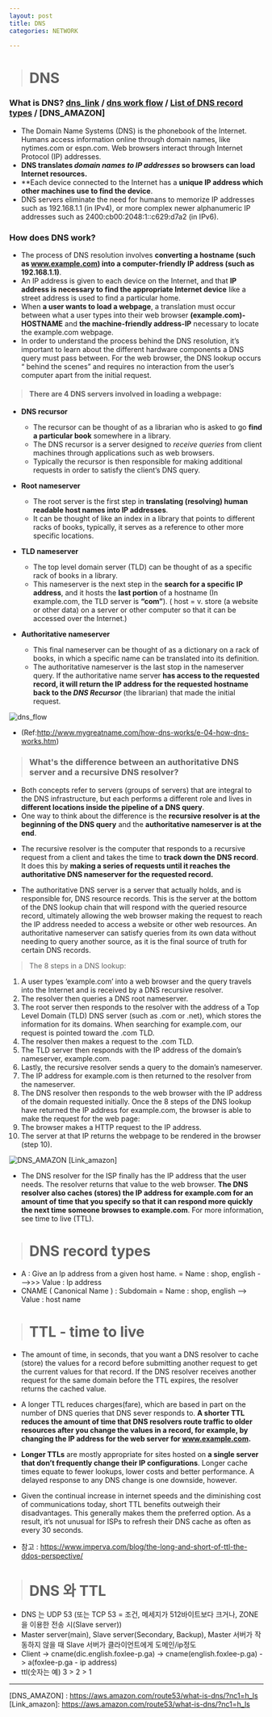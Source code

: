 ```yaml
---
layout: post
title: DNS
categories: NETWORK

---
```

> # DNS

### What is DNS? [dns_link]   / [dns work flow] / [List of DNS record types]  / [DNS_AMAZON]

- The Domain Name Systems (DNS) is the phonebook of the Internet. Humans access information online through domain names, like nytimes.com or espn.com. Web browsers interact through Internet Protocol (IP) addresses. 
- **DNS translates *domain names to IP addresses* so browsers can load Internet resources.**
- **Each device connected to the Internet has a **unique IP address which other machines use to find the device**. 
- DNS servers eliminate the need for humans to memorize IP addresses such as 192.168.1.1 (in IPv4), or more complex newer alphanumeric IP addresses such as 2400:cb00:2048:1::c629:d7a2 (in IPv6).

### How does DNS work?
- The process of DNS resolution involves **converting a hostname (such as www.example.com) into a computer-friendly IP address (such as 192.168.1.1)**. 
- An IP address is given to each device on the Internet, and that **IP address is necessary to find the appropriate Internet device**  like a street address is used to find a particular home. 
- When **a user wants to load a webpage**, a translation must occur between what a user types into their web browser **(example.com)-HOSTNAME** and **the machine-friendly address-IP** necessary to locate the example.com webpage.
- In order to understand the process behind the DNS resolution, it’s important to learn about the different hardware components a DNS query must pass between. For the web browser, the DNS lookup occurs “ behind the scenes” and requires no interaction from the user’s computer apart from the initial request.

> #### There are **4 DNS servers** involved in loading a webpage:

* **DNS recursor** 
  * The recursor can be thought of as a librarian who is asked to go **find a particular book** somewhere in a library. 
  * The DNS recursor is a server designed to *receive queries* from client machines through applications such as web browsers. 
  * Typically the recursor is then responsible for making additional requests in order to satisfy the client’s DNS query.

* **Root nameserver**
  * The root server is the first step in **translating (resolving) human readable host names into IP addresses**. 
  * It can be thought of like an index in a library that points to different racks of books, typically, it serves as a reference to other more specific locations.

* **TLD nameserver**
  * The top level domain server (TLD) can be thought of as a specific rack of books in a library. 
  * This nameserver is the next step in the **search for a specific IP address**, and it hosts the **last portion** of a hostname (In example.com, the TLD server is **“com”**).   ( host = v. store (a website or other data) on a server or other computer so that it can be accessed over the Internet.)

* **Authoritative nameserver** 
  * This final nameserver can be thought of as a dictionary on a rack of books, in which a specific name can be translated into its definition.
  * The authoritative nameserver is the last stop in the nameserver query. If the authoritative name server **has access to the requested record, it will return the IP address for the requested hostname back to the *DNS Recursor*** (the librarian) that made the initial request.

![dns_flow](https://user-images.githubusercontent.com/47915302/58748641-eefd4200-84b6-11e9-897e-ecbabba77af7.png)

* (Ref:http://www.mygreatname.com/how-dns-works/e-04-how-dns-works.htm)


> ### What's the difference between an authoritative DNS server and a recursive DNS resolver?
- Both concepts refer to servers (groups of servers) that are integral to the DNS infrastructure, but each performs a different role and lives in **different locations inside the pipeline of a DNS query**. 
- One way to think about the difference is the **recursive resolver is at the beginning of the DNS query** and the **authoritative nameserver is at the end**.


* The recursive resolver is the computer that responds to a recursive request from a client and takes the time to **track down the DNS record**. It does this by **making a series of requests until it reaches the authoritative DNS nameserver for the requested record.**

* The authoritative DNS server is a server that actually holds, and is responsible for, DNS resource records. This is the server at the bottom of the DNS lookup chain that will respond with the queried resource record, ultimately allowing the web browser making the request to reach the IP address needed to access a website or other web resources. An authoritative nameserver can satisfy queries from its own data without needing to query another source, as it is the final source of truth for certain DNS records.


> The 8 steps in a DNS lookup:

1. A user types ‘example.com’ into a web browser and the query travels into the Internet and is received by a DNS recursive resolver.
2. The resolver then queries a DNS root nameserver.
3. The root server then responds to the resolver with the address of a Top Level Domain (TLD) DNS server (such as .com or .net), which stores the information for its domains. When searching for example.com, our request is pointed toward the .com TLD.
4. The resolver then makes a request to the .com TLD.
5. The TLD server then responds with the IP address of the domain’s nameserver, example.com.
6. Lastly, the recursive resolver sends a query to the domain’s nameserver.
7. The IP address for example.com is then returned to the resolver from the nameserver.
8. The DNS resolver then responds to the web browser with the IP address of the domain requested initially.
Once the 8 steps of the DNS lookup have returned the IP address for example.com, the browser is able to make the request for the web page:
9. The browser makes a HTTP request to the IP address.
10. The server at that IP returns the webpage to be rendered in the browser (step 10).


![DNS_AMAZON](https://user-images.githubusercontent.com/47915302/60474699-93d58f80-9cae-11e9-9236-f46bdef80c37.png)
[Link_amazon]


* The DNS resolver for the ISP finally has the IP address that the user needs. The resolver returns that value to the web browser. **The DNS resolver also caches (stores) the IP address for example.com for an amount of time that you specify so that it can respond more quickly the next time someone browses to example.com**. For more information, see time to live (TTL).


> # DNS record types
* A : Give an Ip address from a given host hame. = Name : shop, english --->>> Value : Ip address
* CNAME ( Canonical Name ) : Subdomain = Name : shop, english --> Value : host name


> # TTL  - time to live
* The amount of time, in seconds, that you want a DNS resolver to cache (store) the values for a record before submitting another request to get the current values for that record. If the DNS resolver receives another request for the same domain before the TTL expires, the resolver returns the cached value.
* A longer TTL reduces charges(fare), which are based in part on the number of DNS queries that DNS sever responds to. **A shorter TTL reduces the amount of time that DNS resolvers route traffic to older resources after you change the values in a record, for example, by changing the IP address for the web server for www.example.com.**


* **Longer TTLs** are mostly appropriate for sites hosted on **a single server that don’t frequently change their IP configurations**. Longer cache times equate to fewer lookups, lower costs and better performance. A delayed response to any DNS change is one downside, however.


* Given the continual increase in internet speeds and the diminishing cost of communications today, short TTL benefits outweigh their disadvantages. This generally makes them the preferred option. As a result, it’s not unusual for ISPs to refresh their DNS cache as often as every 30 seconds.

* 참고 : https://www.imperva.com/blog/the-long-and-short-of-ttl-the-ddos-perspective/


> # DNS 와 TTL

* DNS 는 UDP 53 (또는 TCP 53 = 조건, 메세지가 512바이트보다 크거나, ZONE을 이용한 전송 시(Slave server))
* Master server(main), Slave server(Secondary, Backup), Master 서버가 작동하지 않을 때 Slave 서버가 클라이언트에게 도메인/ip정도  
* Client -> cname(dic.english.foxlee-p.ga) -> cname(english.foxlee-p.ga) -> a(foxlee-p.ga - ip address)
* ttl(숫자는 예)       3    >                           2      >                       1


> 



- - -

[nslookup]: http://www.steves-internet-guide.com/using-nslookup/
[dns_link]: https://www.cloudflare.com/learning/dns/what-is-dns/
[dns work flow]: http://www.mygreatname.com/how-dns-works/e-04-how-dns-works.htm
[List of DNS record types]: https://en.wikipedia.org/wiki/List_of_DNS_record_types
[DNS_AMAZON] : https://aws.amazon.com/route53/what-is-dns/?nc1=h_ls
[Link_amazon]: https://aws.amazon.com/route53/what-is-dns/?nc1=h_ls

